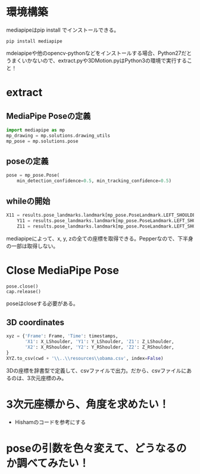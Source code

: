 # 環境構築
mediapipeはpip install でインストールできる。
```
pip install mediapipe
```
mdeiapipeや他のopencv-pythonなどをインストールする場合、Python27だとうまくいかないので、extract.pyや3DMotion.pyはPython3の環境で実行すること！


# extract
## MediaPipe Poseの定義
```python
import mediapipe as mp
mp_drawing = mp.solutions.drawing_utils
mp_pose = mp.solutions.pose
```

## poseの定義
```python
pose = mp_pose.Pose(
    min_detection_confidence=0.5, min_tracking_confidence=0.5)
```

## whileの開始
```python
X11 = results.pose_landmarks.landmark[mp_pose.PoseLandmark.LEFT_SHOULDER].x * image_width
    Y11 = results.pose_landmarks.landmark[mp_pose.PoseLandmark.LEFT_SHOULDER].y * image_height
    Z11 = results.pose_landmarks.landmark[mp_pose.PoseLandmark.LEFT_SHOULDER].z
```
mediapipeによって、x, y, zの全ての座標を取得できる。Pepperなので、下半身の一部は取得しない。

# Close MediaPipe Pose
```
pose.close()
cap.release()
```
poseはcloseする必要がある。

## 3D coordinates
```python
xyz = {'Frame': Frame, 'Time': timestamps,
       'X1': X_LShoulder, 'Y1': Y_LShoulder, 'Z1': Z_LShoulder,
       'X2': X_RShoulder, 'Y2': Y_RShoulder, 'Z2': Z_RShoulder,
}
XYZ.to_csv(cwd + '\\..\\resources\\obama.csv', index=False)
```
3Dの座標を辞書型で定義して、csvファイルで出力。だから、csvファイルにあるのは、3次元座標のみ。

# 3次元座標から、角度を求めたい！
* Hishamのコードを参考にする
  
# poseの引数を色々変えて、どうなるのか調べてみたい！